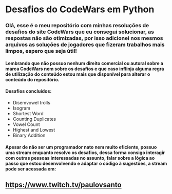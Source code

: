 # Desafios do CodeWars em Python

### Olá, esse é o meu repositório com minhas resoluções de desafios do site CodeWars que eu consegui solucionar, as respostas não são otimizadas, por isso adicionei nos mesmos arquivos as soluções de jogadores que fizeram trabalhos mais limpos, espero que seja útil!

#### Lembrando que não possuo nenhum direito comercial ou autoral sobre a marca CodeWars nem sobre os desafios e que caso inflinja alguma regra de utilização do conteúdo estou mais que disponível para alterar o conteúdo do repositório.

#### Desafios concluídos:

- Disemvowel trolls
- Isogram
- Shortest Word
- Counting Duplicates
- Vowel Count
- Highest and Lowest
- Binary Addition

#### Apesar de não ser um programador nato nem muito eficiente, possuo uma stream enquanto resolvo os desafios, dessa forma consigo interagir com outras pessoas interessadas no assunto, falar sobre a lógica ao passo que estou desenvolvendo e adaptar o código à sugestões, a stream pode ser acessada em:  

##										https://www.twitch.tv/paulovsanto



